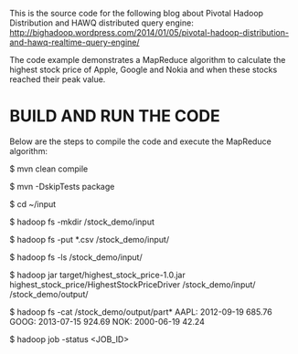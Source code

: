 This is the source code for the following blog about Pivotal Hadoop Distribution and HAWQ distributed query engine:
http://bighadoop.wordpress.com/2014/01/05/pivotal-hadoop-distribution-and-hawq-realtime-query-engine/

The code example demonstrates a MapReduce algorithm to calculate the highest stock price of Apple, Google and Nokia and when these stocks reached their peak value.

BUILD AND RUN THE CODE
======================

Below are the steps to compile the code and execute the MapReduce algorithm:

$ mvn clean compile

$ mvn -DskipTests package

$ cd ~/input

$ hadoop fs -mkdir /stock_demo/input

$ hadoop fs -put *.csv /stock_demo/input/

$ hadoop fs -ls /stock_demo/input/

$ hadoop jar target/highest_stock_price-1.0.jar highest_stock_price/HighestStockPriceDriver /stock_demo/input/ /stock_demo/output/

$ hadoop fs -cat /stock_demo/output/part*
AAPL:	2012-09-19	685.76
GOOG:	2013-07-15	924.69
NOK:	2000-06-19	42.24


$ hadoop job -status <JOB_ID>

